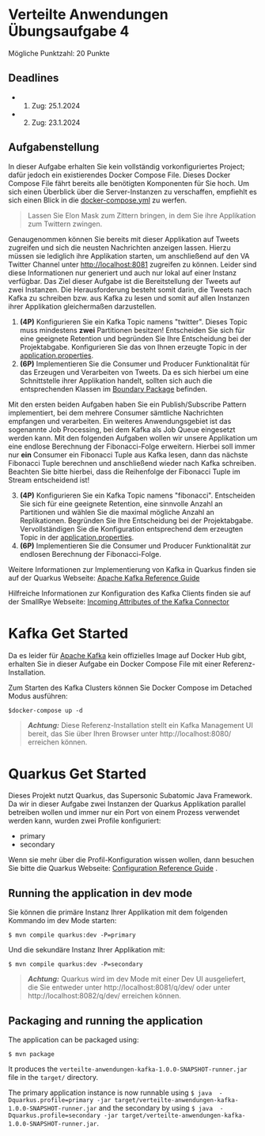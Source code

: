# Verteilte Anwendungen Übungsaufgabe 4

Mögliche Punktzahl: 20 Punkte

## Deadlines

- 1. Zug: 25.1.2024
- 2. Zug: 23.1.2024 

## Aufgabenstellung
In dieser Aufgabe erhalten Sie kein vollständig vorkonfiguriertes Project; 
dafür jedoch ein existierendes Docker Compose File. 
Dieses Docker Compose File fährt bereits alle benötigten Komponenten für Sie hoch.
Um sich einen Überblick über die Server-Instanzen zu verschaffen, empfiehlt es sich einen Blick in die [docker-compose.yml](docker-compose.yml) zu werfen.

> Lassen Sie Elon Mask zum Zittern bringen,
 in dem Sie ihre Applikation zum Twittern zwingen.

Genaugenommen können Sie bereits mit dieser Applikation 
auf Tweets zugreifen und sich die neusten 
Nachrichten anzeigen lassen. Hierzu müssen sie lediglich 
ihre Applikation starten, um anschließend auf den 
VA Twitter Channel unter [http://localhost:8081](http://localhost:8081)
zugreifen zu können.
Leider sind diese Informationen nur generiert und auch nur lokal 
auf einer Instanz verfügbar.
Das Ziel dieser Aufgabe ist die Bereitstellung der Tweets auf zwei Instanzen.
Die Herausforderung besteht somit darin, die Tweets nach Kafka zu schreiben bzw. aus Kafka zu lesen und somit auf allen Instanzen ihrer Applikation 
gleichermaßen darzustellen.

1.  **(4P)** Konfigurieren Sie ein Kafka Topic namens "twitter".
Dieses Topic muss mindestens **zwei** Partitionen besitzen!
Entscheiden Sie sich für eine geeignete Retention und begründen Sie Ihre
Entscheidung bei der Projektabgabe.
Konfigurieren Sie das von Ihnen erzeugte Topic in der
[application.properties](src/main/resources/application.properties).
2.  **(6P)** Implementieren Sie die Consumer und Producer Funktionalität
für das Erzeugen und Verarbeiten von Tweets.
Da es sich hierbei um eine Schnittstelle ihrer Applikation handelt,
sollten sich auch die entsprechenden Klassen im 
[Boundary Package](src/main/java/de/berlin/htw/boundary)
befinden.

Mit den ersten beiden Aufgaben haben Sie ein Publish/Subscribe Pattern
implementiert, bei dem mehrere Consumer sämtliche Nachrichten
empfangen und verarbeiten. Ein weiteres Anwendungsgebiet ist das 
sogenannte Job Processing,
bei dem Kafka als Job Queue eingesetzt werden kann. Mit den folgenden Aufgaben
wollen wir unsere Applikation um eine endlose Berechnung der
Fibonacci-Folge erweitern. Hierbei soll immer nur **ein** Consumer
ein Fibonacci Tuple aus Kafka lesen, 
dann das nächste Fibonacci Tuple berechnen und anschließend
wieder nach Kafka schreiben. Beachten Sie bitte hierbei, dass die 
Reihenfolge der Fibonacci Tuple im Stream entscheidend ist!

3.  **(4P)** Konfigurieren Sie ein Kafka Topic namens "fibonacci".
Entscheiden Sie sich für eine geeignete Retention, eine sinnvolle
Anzahl an Partitionen und wählen Sie die maximal mögliche Anzahl an Replikationen.
Begründen Sie Ihre Entscheidung bei der Projektabgabe.
Vervollständigen Sie die Konfiguration entsprechend dem erzeugten Topic in der
[application.properties](src/main/resources/application.properties).
4.  **(6P)** Implementieren Sie die Consumer und Producer Funktionalität zur
endlosen Berechnung der Fibonacci-Folge. 

Weitere Informationen zur Implementierung von Kafka in 
Quarkus finden sie auf der Quarkus Webseite: 
[Apache Kafka Reference Guide](https://quarkus.io/guides/kafka)

Hilfreiche Informationen zur Konfiguration des Kafka Clients
finden sie auf der SmallRye Webseite:
[Incoming Attributes of the Kafka Connector](https://smallrye.io/smallrye-reactive-messaging/smallrye-reactive-messaging/3.1/kafka/kafka.html#_configuration_reference) 

# Kafka Get Started

Da es leider für [Apache Kafka](https://kafka.apache.org/) kein
offizielles Image auf Docker Hub gibt,
erhalten Sie in dieser Aufgabe ein Docker Compose File
mit einer Referenz-Installation.

Zum Starten des Kafka Clusters können Sie Docker Compose im Detached Modus ausführen:
```shell script
$docker-compose up -d
```
> **_Achtung:_**  Diese Referenz-Installation stellt ein Kafka Management UI bereit, das Sie über Ihren Browser unter http://localhost:8080/ erreichen können.

# Quarkus Get Started

Dieses Projekt nutzt Quarkus, das Supersonic Subatomic Java Framework.
Da wir in dieser Aufgabe zwei Instanzen der Quarkus Applikation parallel
betreiben wollen und immer nur ein Port von einem Prozess verwendet
werden kann, wurden zwei Profile konfiguriert:
- primary
- secondary

Wenn sie mehr über die Profil-Konfiguration wissen wollen,
dann besuchen Sie bitte die Quarkus Webseite:
[Configuration Reference Guide](https://quarkus.io/guides/config-reference) .

## Running the application in dev mode

Sie können die primäre Instanz Ihrer Applikation mit dem folgenden Kommando
im dev Mode starten:
```shell script
$ mvn compile quarkus:dev -P=primary
```
Und die sekundäre Instanz Ihrer Applikation mit:
```shell script
$ mvn compile quarkus:dev -P=secondary
```

> **_Achtung:_**  Quarkus wird im dev Mode mit einer Dev UI ausgeliefert,
die Sie entweder unter http://localhost:8081/q/dev/ oder unter
http://localhost:8082/q/dev/ erreichen können.

## Packaging and running the application

The application can be packaged using:
```shell script
$ mvn package
```
It produces the `verteilte-anwendungen-kafka-1.0.0-SNAPSHOT-runner.jar` file in the `target/` directory.

The primary application instance is now runnable using 
`$ java  -Dquarkus.profile=primary -jar target/verteilte-anwendungen-kafka-1.0.0-SNAPSHOT-runner.jar`
and the secondary by using
`$ java  -Dquarkus.profile=secondary -jar target/verteilte-anwendungen-kafka-1.0.0-SNAPSHOT-runner.jar`.
